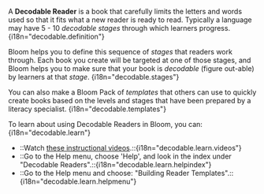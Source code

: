 A **Decodable Reader** is a book that carefully limits the letters and words used so that it fits what a new reader is ready to read. Typically a language may have 5 - 10 *decodable stages* through which learners progress. {i18n="decodable.definition"}

Bloom helps you to define this sequence of *stages* that readers work through. Each book you create will be targeted at one of those stages, and Bloom helps you to make sure that your book is *decodable* (figure out-able) by learners at that *stage*. {i18n="decodable.stages"}

You can also make a Bloom Pack of *templates* that others can use to quickly create books based on the levels and stages that have been prepared by a literacy specialist. {i18n="decodable.templates"}

To learn about using Decodable Readers in Bloom, you can: {i18n="decodable.learn"}

- ::Watch [these instructional videos](http://tiny.cc/8vbwux).::{i18n="decodable.learn.videos"}
- ::Go to the Help menu, choose 'Help', and look in the index under "Decodable Readers".::{i18n="decodable.learn.helpindex"}
- ::Go to the Help menu and choose: "Building Reader Templates".::{i18n="decodable.learn.helpmenu"}
